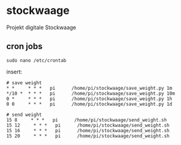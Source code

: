 # stockwaage
Projekt digitale Stockwaage

## cron jobs

    sudo nano /etc/crontab

insert:

    # save weight
    * *     * * *   pi      /home/pi/stockwaage/save_weight.py 1m
    */10 *  * * *   pi      /home/pi/stockwaage/save_weight.py 10m
    0 *     * * *   pi      /home/pi/stockwaage/save_weight.py 1h
    0 0     * * *   pi      /home/pi/stockwaage/save_weight.py 1d

    # send weight
    15 8     * * *   pi      /home/pi/stockwaage/send_weight.sh
    15 12     * * *   pi      /home/pi/stockwaage/send_weight.sh
    15 16     * * *   pi      /home/pi/stockwaage/send_weight.sh
    15 20     * * *   pi      /home/pi/stockwaage/send_weight.sh
